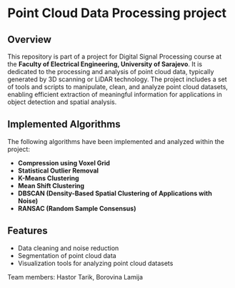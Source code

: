 # Point Cloud Data Processing project

## Overview
This repository is part of a project for Digital Signal Processing course at the **Faculty of Electrical Engineering, University of Sarajevo**. It is dedicated to the processing and analysis of point cloud data, typically generated by 3D scanning or LiDAR technology. The project includes a set of tools and scripts to manipulate, clean, and analyze point cloud datasets, enabling efficient extraction of meaningful information for applications in object detection and spatial analysis.

## Implemented Algorithms
The following algorithms have been implemented and analyzed within the project:

- **Compression using Voxel Grid**
- **Statistical Outlier Removal**
- **K-Means Clustering**
- **Mean Shift Clustering**
- **DBSCAN (Density-Based Spatial Clustering of Applications with Noise)**
- **RANSAC (Random Sample Consensus)**

## Features
- Data cleaning and noise reduction
- Segmentation of point cloud data
- Visualization tools for analyzing point cloud datasets

Team members: Hastor Tarik, Borovina Lamija
